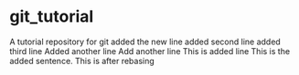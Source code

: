 # git_tutorial
A tutorial repository for git
added the new line
added second line
added third line
Added another line
Add another line
This is added line
This is the added sentence.
This is after rebasing
